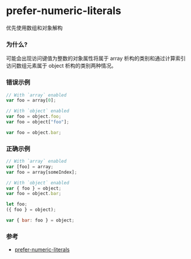# prefer-numeric-literals

优先使用数组和对象解构

### 为什么?

可能会出现访问键值为整数的对象属性将属于 array 析构的类别和通过计算索引访问数组元素属于 object 析构的类别两种情况。

### 错误示例

```js
// With `array` enabled
var foo = array[0];

// With `object` enabled
var foo = object.foo;
var foo = object["foo"];

var foo = object.bar;
```

### 正确示例

```js
// With `array` enabled
var [foo] = array;
var foo = array[someIndex];

// With `object` enabled
var { foo } = object;
var foo = object.bar;

let foo;
({ foo } = object);

var { bar: foo } = object;
```

### 参考

- [prefer-numeric-literals](https://eslint.org/docs/rules/prefer-numeric-literals)
